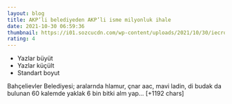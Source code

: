 ```yaml
--- 
layout: blog
title: AKP’li belediyeden AKP’li isme milyonluk ihale
date: 2021-10-30 06:59:36
thumbnail: https://i01.sozcucdn.com/wp-content/uploads/2021/10/30/iecrop/detay-kopya-3_16_9_1635577112-670x371.jpg
rating: 4
---
```

<ul><li>Yazlar büyüt</li><li>Yazlar küçült</li><li>Standart boyut</li></ul>
Bahçelievler Belediyesi; aralarnda hlamur, çnar aac, mavi ladin, di budak da bulunan 60 kalemde yaklak 6 bin bitki alm yap… [+1192 chars]